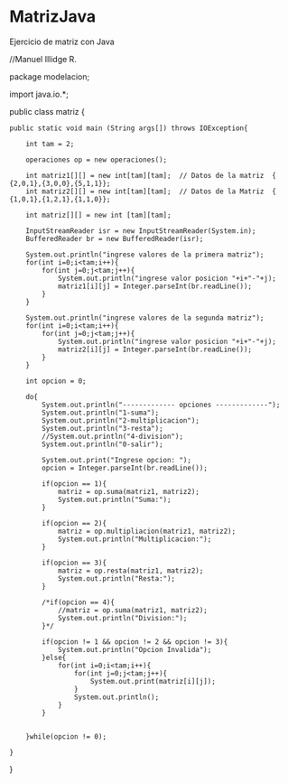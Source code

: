 # MatrizJava
Ejercicio de matriz con Java

//Manuel Illidge R.

package modelacion;

import java.io.*;


public class matriz {

    public static void main (String args[]) throws IOException{

        int tam = 2;

        operaciones op = new operaciones();

        int matriz1[][] = new int[tam][tam];  // Datos de la matriz  { {2,0,1},{3,0,0},{5,1,1}};
        int matriz2[][] = new int[tam][tam];  // Datos de la Matriz  { {1,0,1},{1,2,1},{1,1,0}};

        int matriz[][] = new int [tam][tam];

        InputStreamReader isr = new InputStreamReader(System.in);
    	BufferedReader br = new BufferedReader(isr);
        
        System.out.println("ingrese valores de la primera matriz");
        for(int i=0;i<tam;i++){
            for(int j=0;j<tam;j++){
                System.out.println("ingrese valor posicion "+i+"-"+j);
                matriz1[i][j] = Integer.parseInt(br.readLine());
            }
        }

        System.out.println("ingrese valores de la segunda matriz");
        for(int i=0;i<tam;i++){
            for(int j=0;j<tam;j++){
                System.out.println("ingrese valor posicion "+i+"-"+j);
                matriz2[i][j] = Integer.parseInt(br.readLine());
            }
        }

        int opcion = 0;

        do{
            System.out.println("------------- opciones -------------");
            System.out.println("1-suma");
            System.out.println("2-multiplicacion");
            System.out.println("3-resta");
            //System.out.println("4-division");
            System.out.println("0-salir");

            System.out.print("Ingrese opcion: ");
            opcion = Integer.parseInt(br.readLine());

            if(opcion == 1){
                matriz = op.suma(matriz1, matriz2);
                System.out.println("Suma:");
            }

            if(opcion == 2){
                matriz = op.multipliacion(matriz1, matriz2);
                System.out.println("Multiplicacion:");
            }

            if(opcion == 3){
                matriz = op.resta(matriz1, matriz2);
                System.out.println("Resta:");
            }

            /*if(opcion == 4){
                //matriz = op.suma(matriz1, matriz2);
                System.out.println("Division:");
            }*/

            if(opcion != 1 && opcion != 2 && opcion != 3){
                System.out.println("Opcion Invalida");
            }else{
                for(int i=0;i<tam;i++){
                    for(int j=0;j<tam;j++){
                        System.out.print(matriz[i][j]);
                    }
                    System.out.println();
                }
            }


        }while(opcion != 0);

    }

}
